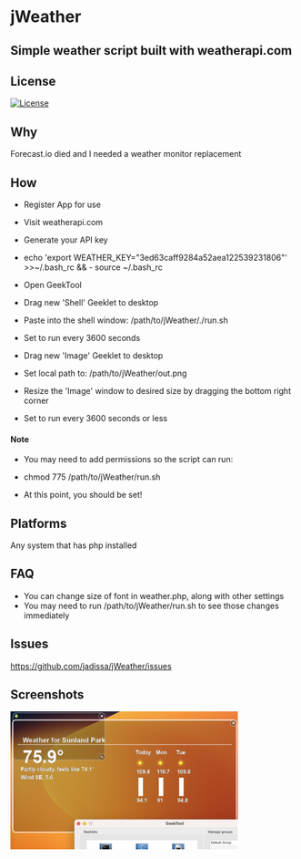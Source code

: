 # jWeather
## Simple weather script built with weatherapi.com

## License
[![License](https://img.shields.io/badge/license-GPL-blue)](LICENSE)

## Why
Forecast.io died and I needed a weather monitor replacement

## How
- Register App for use
- Visit weatherapi.com
- Generate your API key
- echo 'export WEATHER_KEY="3ed63caff9284a52aea122539231806"' >>~/.bash_rc && - source ~/.bash_rc

- Open GeekTool
- Drag new 'Shell' Geeklet to desktop
- Paste into the shell window: /path/to/jWeather/./run.sh
- Set to run every 3600 seconds

- Drag new 'Image' Geeklet to desktop
- Set local path to: /path/to/jWeather/out.png
- Resize the 'Image' window to desired size by dragging the bottom right corner
- Set to run every 3600 seconds or less

#### Note
- You may need to add permissions so the script can run:
- chmod 775 /path/to/jWeather/run.sh

- At this point, you should be set!

## Platforms
Any system that has php installed

## FAQ
- You can change size of font in weather.php, along with other settings
- You may need to run /path/to/jWeather/run.sh to see those changes immediately

## Issues
https://github.com/jadissa/jWeather/issues

## Screenshots
<p float="left">
  <img src="sshot.png" width="400" />
</p>